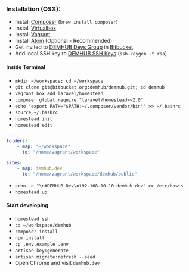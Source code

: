 ### Installation (OSX):

- Install [Composer](https://getcomposer.org/doc/00-intro.md#installation-linux-unix-osx) (`brew install composer`)
- Install [Virtualbox](https://www.virtualbox.org/wiki/Downloads)
- Install [Vagrant](https://www.vagrantup.com/)
- Install [Atom](https://atom.io/) (Optional - Recommended)
- Get invited to [DEMHUB Devs Group](https://bitbucket.org/account/user/demhub/groups/developers/) in [Bitbucket](https://bitbucket.org)
- Add local SSH key to [DEMHUB SSH Keys](https://bitbucket.org/account/user/demhub/ssh-keys/) (`ssh-keygen -t rsa`)

#### Inside Terminal

- `mkdir ~/workspace; cd ~/workspace`
- `git clone git@bitbucket.org:demhub/demhub.git; cd demhub`
- `vagrant box add laravel/homestead`
- `composer global require "laravel/homestead=~2.0"`
- `echo 'export PATH="$PATH:~/.composer/vendor/bin"' >> ~/.bashrc`
- `source ~/.bashrc`
- `homestead init`
- `homestead edit`

```yaml
---
folders:
    - map: "~/workspace"
      to: "/home/vagrant/workspace"

sites:
    - map: demhub.dev
      to: "/home/vagrant/workspace/demhub/public"

```

- `echo -e "\n#DEMHUB Dev\n192.168.10.10 demhub.dev" >> /etc/hosts`
- `homestead up`

#### Start developing

- `homestead ssh`
- `cd ~/workspace/demhub`
- `composer install`
- `npm install`
- `cp .env.example .env`
- `artisan key:generate`
- `artisan migrate:refresh --seed`
- Open Chrome and visit `demhub.dev`
